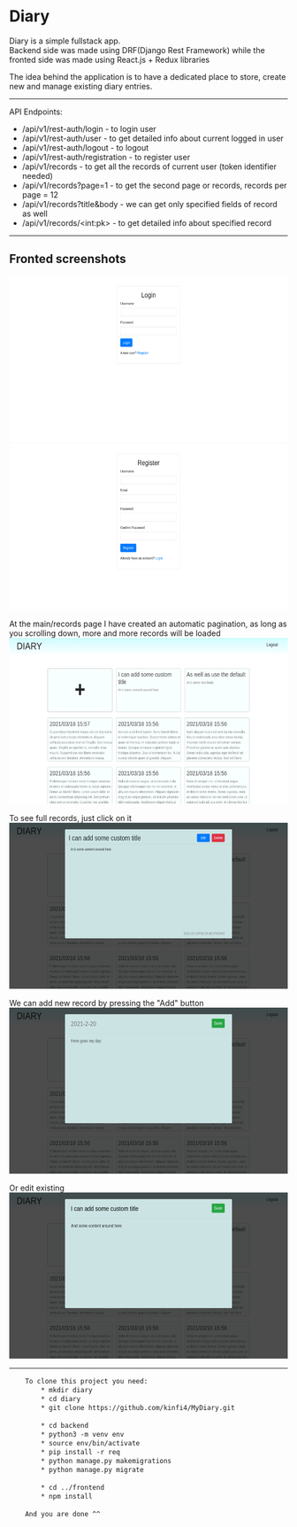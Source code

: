 # Diary

Diary is a simple fullstack app.  
Backend side was made using DRF(Django Rest Framework) while the fronted side was made using React.js + Redux libraries

The idea behind the application is to have a dedicated place to store, create new and manage existing diary entries. 

------------------------------------

API Endpoints:
* /api/v1/rest-auth/login - to login user
* /api/v1/rest-auth/user - to get detailed info about current logged in user
* /api/v1/rest-auth/logout - to logout
* /api/v1/rest-auth/registration - to register user
* /api/v1/records - to get all the records of current user (token identifier needed)
* /api/v1/records?page=1 - to get the second page or records, records per page = 12
* /api/v1/records?title&body - we can get only specified fields of record as well
* /api/v1/records/\<int:pk\> - to get detailed info about specified record

------------------------------------

## Fronted screenshots

<img src="./docs/screenshots/login.png" alt="login" width="592px" height="300px" /> <br>
<img src="./docs/screenshots/register.png" alt="register" width="592px" height="300px" /> <br>

At the main/records page I have created an automatic pagination, as long as you scrolling down, more and more records will be loaded <br>
<img src="./docs/screenshots/records.png" alt="records" width="592px" height="300px" /> <br>

To see full records, just click on it <br>
<img src="./docs/screenshots/detailRecord.png" alt="detailed" width="592px" height="300px" /> <br>

We can add new record by pressing the "Add" button <br>
<img src="./docs/screenshots/creating.png" alt="create" width="592px" height="300px" /> <br>

Or edit existing <br>
<img src="./docs/screenshots/editing.png" alt="edit" width="592px" height="300px" /> <br>

------------------------------------

        To clone this project you need:
            * mkdir diary
            * cd diary
            * git clone https://github.com/kinfi4/MyDiary.git

            * cd backend
            * python3 -m venv env
            * source env/bin/activate
            * pip install -r req
            * python manage.py makemigrations
            * python manage.py migrate
            
            * cd ../frontend
            * npm install

        And you are done ^^




